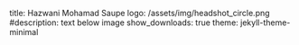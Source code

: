 title: Hazwani Mohamad Saupe
logo: /assets/img/headshot_circle.png
#description: text below image
show_downloads: true
theme: jekyll-theme-minimal
